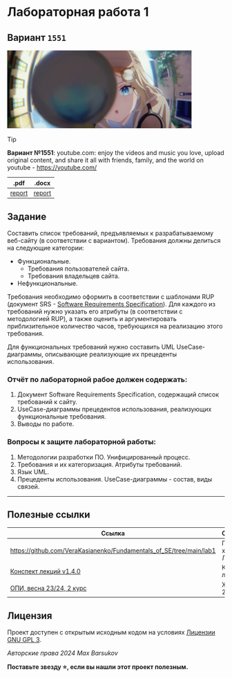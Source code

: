 # Лабораторная работа 1

## Вариант `1551`

<img alt="lupa" src="https://github.com/maxbarsukov/itmo/blob/master/.docs/lupa.gif" height="180">

> [!TIP]
> **Вариант №1551**: youtube.com: enjoy the videos and music you love, upload original content, and share it all with friends, family, and the world on youtube - https://youtube.com/


|.pdf|.docx|
|-|-|
| [report](./docs/report.pdf) | [report](./docs/report.docx) |

## Задание

Составить список требований, предъявляемых к разрабатываемому веб-сайту (в соответствии с вариантом). Требования должны делиться на следующие категории:

- Функциональные.
  - Требования пользователей сайта.
  - Требования владельцев сайта.
- Нефункциональные.

Требования необходимо оформить в соответствии с шаблонами RUP (документ SRS - [Software Requirements Specification](https://github.com/rick4470/IEEE-SRS-Tempate)). Для каждого из требований нужно указать его атрибуты (в соответствии с методологией RUP), а также оценить и аргументировать приблизительное количество часов, требующихся на реализацию этого требования.

Для функциональных требований нужно составить UML UseCase-диаграммы, описывающие реализующие их прецеденты использования.

### Отчёт по лабораторной рабое должен содержать:

1. Документ Software Requirements Specification, содержащий список требований к сайту.
2. UseCase-диаграммы прецедентов использования, реализующих функциональные требования.
3. Выводы по работе.

### Вопросы к защите лабораторной работы:

1. Методологии разработки ПО. Унифицированный процесс.
2. Требования и их категоризация. Атрибуты требований.
3. Язык UML.
4. Прецеденты использования. UseCase-диаграммы - состав, виды связей.

---

## Полезные ссылки

| Ссылка | Описание |
| --- | --- |
| https://github.com/VeraKasianenko/Fundamentals_of_SE/tree/main/lab1 | Пример хорошей ЛР1 |
| [Конспект лекций v1.4.0](https://se.ifmo.ru/documents/10180/671657/%D0%9B%D0%B5%D0%BA%D1%86%D0%B8%D0%B8+%D0%BF%D0%BE+%D0%9E%D0%9F%D0%98+v1.3.3.pdf/50ce1e06-00d9-4900-be9c-a3316a746d6d) | Конспект лекций |
| [ОПИ, весна 23/24, 2 курс](https://docs.google.com/spreadsheets/d/1G5DiqM7wJt3m5EmKG1V1vv9qNsdL3ztSSQO-QfhJ1WM/edit#gid=1166494430) | Журнал 2024 |

## Лицензия <a name="license"></a>

Проект доступен с открытым исходным кодом на условиях [Лицензии GNU GPL 3](https://opensource.org/license/gpl-3-0/).

*Авторские права 2024 Max Barsukov*

**Поставьте звезду :star:, если вы нашли этот проект полезным.**
